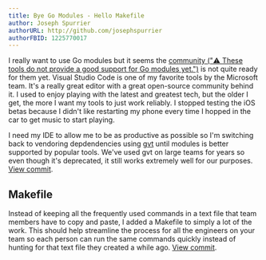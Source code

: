 ```yaml
---
title: Bye Go Modules - Hello Makefile
author: Joseph Spurrier
authorURL: http://github.com/josephspurrier
authorFBID: 1225770017
---
```


I really want to use Go modules but it seems the
[community ("⚠️ These tools do not provide a good support for Go modules yet.")](https://github.com/Microsoft/vscode-go/wiki/Go-modules-support-in-Visual-Studio-Code)
is not quite ready for them yet. Visual Studio Code is one of my favorite tools
by the Microsoft team. It's a really great editor with a great open-source
community behind it. I used to enjoy playing with the latest and greatest tech,
but the older I get, the more I want my tools to just work reliably. I stopped testing
the iOS betas because I didn't like restarting my phone every time I hopped in
the car to get music to start playing.

I need my IDE to allow me to be as productive
as possible so I'm switching back to vendoring depdendencies using
[gvt](https://github.com/FiloSottile/gvt/blob/master/README.old.md) until modules
is better supported by popular tools. We've used gvt on large teams for years so
even though it's deprecated, it still works extremely well for our purposes.
[View commit](https://github.com/josephspurrier/govueapp/commit/a679b5a7bfaf5ab97485d302d115cebaf9a7d1ad).

## Makefile

Instead of keeping all the frequently used commands in a text file that team
members have to copy and paste, I added a Makefile to simply a lot of the work.
This should help streamline the process for all the engineers on your team
so each person can run the same commands quickly instead of hunting for that
text file they created a while ago.
[View commit](https://github.com/josephspurrier/govueapp/commit/f3d59c768daf9848cb3a856b6f816c24e8e1934e).

<!--truncate-->